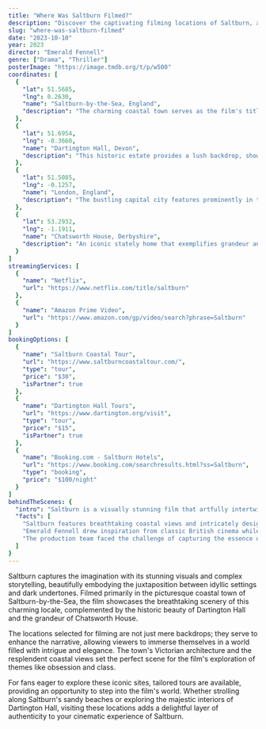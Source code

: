```yaml
---
title: "Where Was Saltburn Filmed?"
description: "Discover the captivating filming locations of Saltburn, a film that captures the essence of British elegance and intrigue against a stunning backdrop."
slug: "where-was-saltburn-filmed"
date: "2023-10-10"
year: 2023
director: "Emerald Fennell"
genre: ["Drama", "Thriller"]
posterImage: "https://image.tmdb.org/t/p/w500"
coordinates: [
  { 
    "lat": 51.5685, 
    "lng": 0.2630, 
    "name": "Saltburn-by-the-Sea, England", 
    "description": "The charming coastal town serves as the film's title location, with its scenic beach and Victorian architecture."
  },
  { 
    "lat": 51.6954, 
    "lng": -0.3660, 
    "name": "Dartington Hall, Devon", 
    "description": "This historic estate provides a lush backdrop, showcasing the opulence and elegance central to the film’s theme." 
  },
  { 
    "lat": 51.5085, 
    "lng": -0.1257, 
    "name": "London, England", 
    "description": "The bustling capital city features prominently in the film, capturing the vibrancy and allure of urban life."
  },
  { 
    "lat": 53.2932, 
    "lng": -1.1911, 
    "name": "Chatsworth House, Derbyshire", 
    "description": "An iconic stately home that exemplifies grandeur and sophistication, utilized for key shooting scenes."
  }
]
streamingServices: [
  {
    "name": "Netflix",
    "url": "https://www.netflix.com/title/saltburn"
  },
  {
    "name": "Amazon Prime Video",
    "url": "https://www.amazon.com/gp/video/search?phrase=Saltburn"
  }
]
bookingOptions: [
  {
    "name": "Saltburn Coastal Tour",
    "url": "https://www.saltburncoastaltour.com/",
    "type": "tour",
    "price": "$30",
    "isPartner": true
  },
  {
    "name": "Dartington Hall Tours",
    "url": "https://www.dartington.org/visit",
    "type": "tour",
    "price": "$15",
    "isPartner": true
  },
  {
    "name": "Booking.com - Saltburn Hotels",
    "url": "https://www.booking.com/searchresults.html?ss=Saltburn",
    "type": "booking",
    "price": "$100/night"
  }
]
behindTheScenes: {
  "intro": "Saltburn is a visually stunning film that artfully intertwines themes of privilege, obsession, and the complex dynamics of friendship. Directed by Emerald Fennell, the film was shot in various picturesque locations that vividly showcase the allure of British life.",
  "facts": [
    "Saltburn features breathtaking coastal views and intricately designed interiors, enhancing the film's opulent narrative.",
    "Emerald Fennell drew inspiration from classic British cinema while also incorporating modern sensibilities in its storytelling.",
    "The production team faced the challenge of capturing the essence of British high society, which involved meticulous set design and location choices."
  ]
}
---
```


<SaltburnFilmGuide />

Saltburn captures the imagination with its stunning visuals and complex storytelling, beautifully embodying the juxtaposition between idyllic settings and dark undertones. Filmed primarily in the picturesque coastal town of Saltburn-by-the-Sea, the film showcases the breathtaking scenery of this charming locale, complemented by the historic beauty of Dartington Hall and the grandeur of Chatsworth House.

The locations selected for filming are not just mere backdrops; they serve to enhance the narrative, allowing viewers to immerse themselves in a world filled with intrigue and elegance. The town's Victorian architecture and the resplendent coastal views set the perfect scene for the film's exploration of themes like obsession and class.

For fans eager to explore these iconic sites, tailored tours are available, providing an opportunity to step into the film's world. Whether strolling along Saltburn's sandy beaches or exploring the majestic interiors of Dartington Hall, visiting these locations adds a delightful layer of authenticity to your cinematic experience of Saltburn.